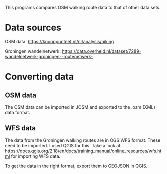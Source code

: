 This programs compares OSM walking route data to that of other data sets.

# Data sources

OSM data: https://knooppuntnet.nl/nl/analysis/hiking

Groningen wandelnetwerk: https://data.overheid.nl/dataset/7289-wandelnetwerk-groningen--routenetwerk-

# Converting data

## OSM data

The OSM data can be imported in JOSM and exported to the .osm (XML) data format.

## WFS data

The data from the Groningen walking routes are in OGS:WFS format. These need to
be imported. I used QGIS for this.
Take a look at: https://docs.qgis.org/2.18/en/docs/training_manual/online_resources/wfs.html
for importing WFS data.

To get the data in the right format, export them to GEOJSON in QGIS.
